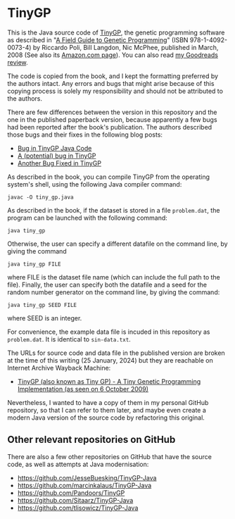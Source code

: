 # TinyGP

This is the Java source code of [TinyGP](https://github.com/emres/TinyGP), the
genetic programming software as described in "[A Field Guide to Genetic
Programming](http://www.gp-field-guide.org.uk/)" (ISBN 978-1-4092-0073-4) by
Riccardo Poli, Bill Langdon, Nic McPhee, published in March, 2008 (See also its
[Amazon.com
page](https://www.amazon.com/Field-Guide-Genetic-Programming/dp/1409200736)). You
can also read [my Goodreads
review](https://www.goodreads.com/review/show/6166473293).

The code is copied from the book, and I kept the formatting preferred by the
authors intact. Any errors and bugs that might arise because of this copying
process is solely my responsibility and should not be attributed to the authors.

There are few differences between the version in this repository and the one in
the published paperback version, because apparently a few bugs had been reported
after the book's publication. The authors described those bugs and their fixes
in the following blog posts:

* [Bug in TinyGP Java Code](http://www.gp-field-guide.org.uk/2008/05/bug-in-tinygp-java-code.html)
* [A (potential) bug in TinyGP](http://www.gp-field-guide.org.uk/2008/11/potential-bug-in-tinygp.html)
* [Another Bug Fixed in TinyGP](http://www.gp-field-guide.org.uk/2009/01/another-bug-fixed-in-tinygp.html)

As described in the book, you can compile TinyGP from the operating system's
shell, using the following Java compiler command:

```
javac -O tiny_gp.java
```

As described in the book, if the dataset is stored in a file `problem.dat`, the
program can be launched with the following command:

```
java tiny_gp
```

Otherwise, the user can specify a different datafile on the command line, by
giving the command

```
java tiny_gp FILE
```

where FILE is the dataset file name (which can include the full path to the
file). Finally, the user can specify both the datafile and a seed for the random
number generator on the command line, by giving the command:

```
java tiny_gp SEED FILE
```

where SEED is an integer.

For convenience, the example data file is incuded in this repository as
`problem.dat`. It is identical to `sin-data.txt`.

The URLs for source code and data file in the published version are broken at
the time of this writing (25 January, 2024) but they are reachable on Internet
Archive Wayback Machine:

* [TinyGP (also known as Tiny GP) - A Tiny Genetic Programming Implementation (as seen on 6 October 2009)](https://web.archive.org/web/20091006123714/http://cswww.essex.ac.uk/staff/rpoli/TinyGP/)

Nevertheless, I wanted to have a copy of them in my personal GitHub repository,
so that I can refer to them later, and maybe even create a modern Java version
of the source code by refactoring this original.

## Other relevant repositories on GitHub

There are also a few other repositories on GitHub that have the source code, as
well as attempts at Java modernisation:

* https://github.com/JesseBuesking/TinyGP-Java
* https://github.com/marcinkalaus/TinyGP-Java
* https://github.com/Pandoors/TinyGP
* https://github.com/Sitaarz/TinyGP-Java
* https://github.com/tlisowicz/TinyGP-Java

